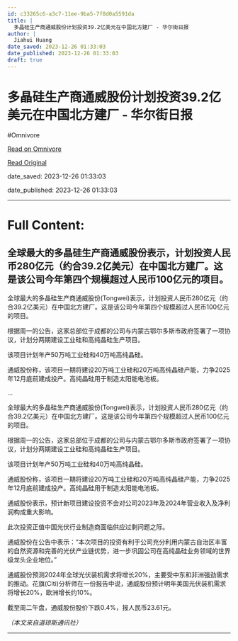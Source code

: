 ```yaml
---
id: c33265c6-a3c7-11ee-9ba5-7f8d0a5591da
title: |
  多晶硅生产商通威股份计划投资39.2亿美元在中国北方建厂 - 华尔街日报
author: |
  Jiahui Huang
date_saved: 2023-12-26 01:33:03
date_published: 2023-12-26 01:33:03
draft: true
---
```


# 多晶硅生产商通威股份计划投资39.2亿美元在中国北方建厂 - 华尔街日报
#Omnivore

[Read on Omnivore](https://omnivore.app/me/39-2-18ca536e0c0)

[Read Original](https://cn.wsj.com/amp/articles/%E5%A4%9A%E6%99%B6%E7%A1%85%E7%94%9F%E4%BA%A7%E5%95%86%E9%80%9A%E5%A8%81%E8%82%A1%E4%BB%BD%E8%AE%A1%E5%88%92%E6%8A%95%E8%B5%8439-2%E4%BA%BF%E7%BE%8E%E5%85%83%E5%9C%A8%E4%B8%AD%E5%9B%BD%E5%8C%97%E6%96%B9%E5%BB%BA%E5%8E%82-b4591d98)

date_saved: 2023-12-26 01:33:03

date_published: 2023-12-26 01:33:03

--- 

# Full Content: 

## 全球最大的多晶硅生产商通威股份表示，计划投资人民币280亿元（约合39.2亿美元）在中国北方建厂。这是该公司今年第四个规模超过人民币100亿元的项目。

全球最大的多晶硅生产商通威股份(Tongwei)表示，计划投资人民币280亿元（约合39.2亿美元）在中国北方建厂。这是该公司今年第四个规模超过人民币100亿元的项目。

根据周一的公告，这家总部位于成都的公司与内蒙古鄂尔多斯市政府签署了一项协议，计划分两期建设工业硅和高纯晶硅生产项目。

该项目计划年产50万吨工业硅和40万吨高纯晶硅。

通威股份称，该项目一期将建设20万吨工业硅和20万吨高纯晶硅产能，力争2025年12月底前建成投产。高纯晶硅用于制造太阳能电池板。

...

全球最大的多晶硅生产商通威股份(Tongwei)表示，计划投资人民币280亿元（约合39.2亿美元）在中国北方建厂。这是该公司今年第四个规模超过人民币100亿元的项目。

根据周一的公告，这家总部位于成都的公司与内蒙古鄂尔多斯市政府签署了一项协议，计划分两期建设工业硅和高纯晶硅生产项目。

该项目计划年产50万吨工业硅和40万吨高纯晶硅。

通威股份称，该项目一期将建设20万吨工业硅和20万吨高纯晶硅产能，力争2025年12月底前建成投产。高纯晶硅用于制造太阳能电池板。

通威股份表示，预计新项目建设投资不会对公司2023年及2024年营业收入及净利润构成重大影响。

此次投资正值中国光伏行业制造商面临供应过剩问题之际。

通威股份在公告中表示：“本次项目的投资有利于公司充分利用内蒙古自治区丰富的自然资源和完善的光伏产业链优势，进一步巩固公司在高纯晶硅业务领域的世界级龙头企业地位。”

通威股份预测2024年全球光伏装机需求将增长20%，主要受中东和非洲强劲需求的推动。花旗(Citi)分析师在一份报告中说，通威股份预计明年美国光伏装机需求将增长20%，欧洲增长约10%。

截至周二午盘，通威股份股价下跌0.4%，报人民币23.61元。

_（本文来自道琼斯通讯社）_

---

